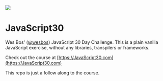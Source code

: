 ![](https://javascript30.com/images/JS3-social-share.png)

# JavaScript30

Wes Bos' ([@wesbos](https://github.com/wesbos)) JavaScript 30 Day Challenge.
This is a plain vanilla JavaScript exercise, without any libraries, 
transpilers or frameworks.

Check out the course at [https://JavaScript30.com](https://JavaScript30.com)

This repo is just a follow along to the course.

